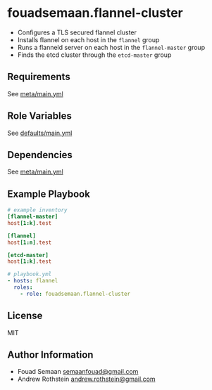 fouadsemaan.flannel-cluster
===========================

* Configures a TLS secured flannel cluster
* Installs flannel on each host in the ```flannel``` group
* Runs a flanneld server on each host in the ```flannel-master``` group
* Finds the etcd cluster through the ```etcd-master``` group 

Requirements
------------

See [meta/main.yml](meta/main.yml)

Role Variables
--------------

See [defaults/main.yml](defaults/main.yml)

Dependencies
------------

See [meta/main.yml](meta/main.yml)

Example Playbook
----------------

```ini
# example inventory
[flannel-master]
host[1:k].test

[flannel]
host[1:n].test

[etcd-master]
host[1:k].test
```

```yml
# playbook.yml
- hosts: flannel
  roles:
    - role: fouadsemaan.flannel-cluster 
```

License
-------

MIT

Author Information
------------------

* Fouad Semaan <semaanfouad@gmail.com>
* Andrew Rothstein <andrew.rothstein@gmail.com>
